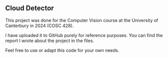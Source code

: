 ## Cloud Detector

This project was done for the Computer Vision course at the University of Canterbury in 2024 (COSC 428). 

I have uploaded it to GitHub purely for reference purposes. You can find the report I wrote about the project in the files. 

Feel free to use or adapt this code for your own needs. 